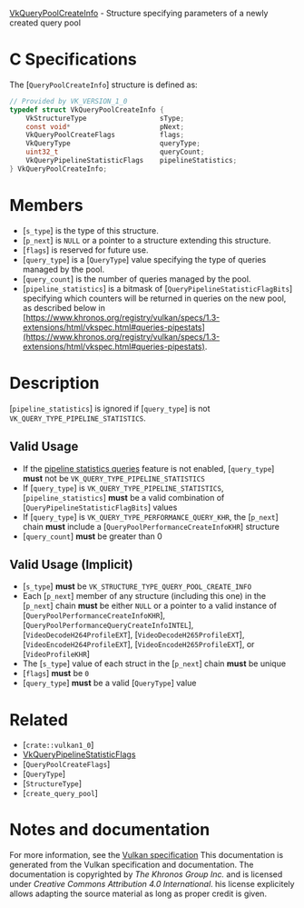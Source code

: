 [VkQueryPoolCreateInfo](https://www.khronos.org/registry/vulkan/specs/1.3-extensions/man/html/VkQueryPoolCreateInfo.html) - Structure specifying parameters of a newly created query pool

# C Specifications
The [`QueryPoolCreateInfo`] structure is defined as:
```c
// Provided by VK_VERSION_1_0
typedef struct VkQueryPoolCreateInfo {
    VkStructureType                  sType;
    const void*                      pNext;
    VkQueryPoolCreateFlags           flags;
    VkQueryType                      queryType;
    uint32_t                         queryCount;
    VkQueryPipelineStatisticFlags    pipelineStatistics;
} VkQueryPoolCreateInfo;
```

# Members
- [`s_type`] is the type of this structure.
- [`p_next`] is `NULL` or a pointer to a structure extending this structure.
- [`flags`] is reserved for future use.
- [`query_type`] is a [`QueryType`] value specifying the type of queries managed by the pool.
- [`query_count`] is the number of queries managed by the pool.
- [`pipeline_statistics`] is a bitmask of [`QueryPipelineStatisticFlagBits`] specifying which counters will be returned in queries on the new pool, as described below in [https://www.khronos.org/registry/vulkan/specs/1.3-extensions/html/vkspec.html#queries-pipestats](https://www.khronos.org/registry/vulkan/specs/1.3-extensions/html/vkspec.html#queries-pipestats).

# Description
[`pipeline_statistics`] is ignored if [`query_type`] is not
`VK_QUERY_TYPE_PIPELINE_STATISTICS`.
## Valid Usage
-    If the [pipeline statistics queries](https://www.khronos.org/registry/vulkan/specs/1.3-extensions/html/vkspec.html#features-pipelineStatisticsQuery) feature is not enabled, [`query_type`] **must**  not be `VK_QUERY_TYPE_PIPELINE_STATISTICS`
-    If [`query_type`] is `VK_QUERY_TYPE_PIPELINE_STATISTICS`, [`pipeline_statistics`] **must**  be a valid combination of [`QueryPipelineStatisticFlagBits`] values
-    If [`query_type`] is `VK_QUERY_TYPE_PERFORMANCE_QUERY_KHR`, the [`p_next`] chain  **must**  include a [`QueryPoolPerformanceCreateInfoKHR`] structure
-  [`query_count`] **must**  be greater than 0

## Valid Usage (Implicit)
-  [`s_type`] **must**  be `VK_STRUCTURE_TYPE_QUERY_POOL_CREATE_INFO`
-    Each [`p_next`] member of any structure (including this one) in the [`p_next`] chain  **must**  be either `NULL` or a pointer to a valid instance of [`QueryPoolPerformanceCreateInfoKHR`], [`QueryPoolPerformanceQueryCreateInfoINTEL`], [`VideoDecodeH264ProfileEXT`], [`VideoDecodeH265ProfileEXT`], [`VideoEncodeH264ProfileEXT`], [`VideoEncodeH265ProfileEXT`], or [`VideoProfileKHR`]
-    The [`s_type`] value of each struct in the [`p_next`] chain  **must**  be unique
-  [`flags`] **must**  be `0`
-  [`query_type`] **must**  be a valid [`QueryType`] value

# Related
- [`crate::vulkan1_0`]
- [VkQueryPipelineStatisticFlags]()
- [`QueryPoolCreateFlags`]
- [`QueryType`]
- [`StructureType`]
- [`create_query_pool`]

# Notes and documentation
For more information, see the [Vulkan specification](https://www.khronos.org/registry/vulkan/specs/1.3-extensions/html/vkspec.html)
This documentation is generated from the Vulkan specification and documentation.
The documentation is copyrighted by *The Khronos Group Inc.* and is licensed under *Creative Commons Attribution 4.0 International*.
his license explicitely allows adapting the source material as long as proper credit is given.
        